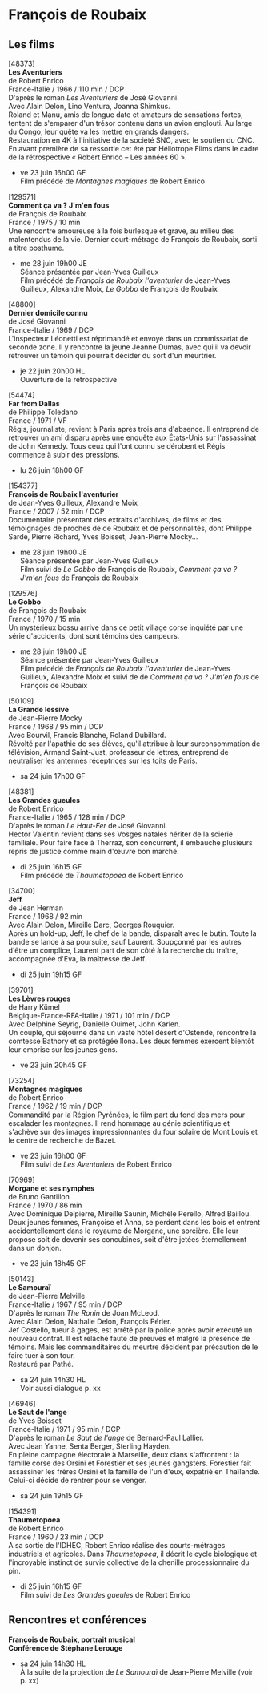# François de Roubaix

## Les films

[48373]  
**Les Aventuriers**  
de Robert Enrico  
France-Italie / 1966 / 110 min / DCP  
D'après le roman _Les Aventuriers_ de José Giovanni.  
Avec Alain Delon, Lino Ventura, Joanna Shimkus.  
Roland et Manu, amis de longue date et amateurs de sensations fortes, tentent de s'emparer d'un trésor contenu dans un avion englouti. Au large du Congo, leur quête va les mettre en grands dangers.  
Restauration en 4K à l'initiative de la société SNC, avec le soutien du CNC. En avant première de sa ressortie cet été par Héliotrope Films dans le cadre de la rétrospective « Robert Enrico – Les années 60 ».

- ve 23 juin 16h00 GF  
Film précédé de _Montagnes magiques_ de Robert Enrico

[129571]  
**Comment ça va ? J'm'en fous**  
de François de Roubaix  
France / 1975 / 10 min  
Une rencontre amoureuse à la fois burlesque et grave, au milieu des malentendus de la vie. Dernier court-métrage de François de Roubaix, sorti à titre posthume.

- me 28 juin 19h00 JE  
Séance présentée par Jean-Yves Guilleux  
Film précédé de _François de Roubaix l'aventurier_ de Jean-Yves Guilleux, Alexandre Moix, _Le Gobbo_ de François de Roubaix

[48800]  
**Dernier domicile connu**  
de José Giovanni  
France-Italie / 1969 / DCP  
L'inspecteur Léonetti est réprimandé et envoyé dans un commissariat de seconde zone. Il y rencontre la jeune Jeanne Dumas, avec qui il va devoir retrouver un témoin qui pourrait décider du sort d'un meurtrier.

- je 22 juin 20h00 HL  
Ouverture de la rétrospective

[54474]  
**Far from Dallas**  
de Philippe Toledano  
France / 1971 / VF  
Régis, journaliste, revient à Paris après trois ans d'absence. Il entreprend de retrouver un ami disparu après une enquête aux États-Unis sur l'assassinat de John Kennedy. Tous ceux qui l'ont connu se dérobent et Régis commence à subir des pressions.

- lu 26 juin 18h00 GF

[154377]  
**François de Roubaix l'aventurier**  
de Jean-Yves Guilleux, Alexandre Moix  
France / 2007 / 52 min / DCP  
Documentaire présentant des extraits d'archives, de films et des témoignages de proches de de Roubaix et de personnalités, dont Philippe Sarde, Pierre Richard, Yves Boisset, Jean-Pierre Mocky...

- me 28 juin 19h00 JE  
Séance présentée par Jean-Yves Guilleux  
Film suivi de _Le Gobbo_ de François de Roubaix, _Comment ça va ? J'm'en fous_ de François de Roubaix

[129576]  
**Le Gobbo**  
de François de Roubaix  
France / 1970 / 15 min  
Un mystérieux bossu arrive dans ce petit village corse inquiété par une série d'accidents, dont sont témoins des campeurs.

- me 28 juin 19h00 JE  
Séance présentée par Jean-Yves Guilleux  
Film précédé de _François de Roubaix l'aventurier_ de Jean-Yves Guilleux, Alexandre Moix et suivi de de _Comment ça va ? J'm'en fous_ de François de Roubaix

[50109]  
**La Grande lessive**  
de Jean-Pierre Mocky  
France / 1968 / 95 min / DCP  
Avec Bourvil, Francis Blanche, Roland Dubillard.  
Révolté par l'apathie de ses élèves, qu'il attribue à leur surconsommation de télévision, Armand Saint-Just, professeur de lettres, entreprend de neutraliser les antennes réceptrices sur les toits de Paris.

- sa 24 juin 17h00 GF

[48381]  
**Les Grandes gueules**  
de Robert Enrico  
France-Italie / 1965 / 128 min / DCP  
D'après le roman _Le Haut-Fer_ de José Giovanni.  
Hector Valentin revient dans ses Vosges natales hériter de la scierie familiale. Pour faire face à Therraz, son concurrent, il embauche plusieurs repris de justice comme main d'œuvre bon marché.

- di 25 juin 16h15 GF  
Film précédé de _Thaumetopoea_ de Robert Enrico

[34700]  
**Jeff**  
de Jean Herman  
France / 1968 / 92 min  
Avec Alain Delon, Mireille Darc, Georges Rouquier.  
Après un hold-up, Jeff, le chef de la bande, disparaît avec le butin. Toute la bande se lance à sa poursuite, sauf Laurent. Soupçonné par les autres d'être un complice, Laurent part de son côté à la recherche du traître, accompagnée d'Eva, la maîtresse de Jeff.

- di 25 juin 19h15 GF

[39701]  
**Les Lèvres rouges**  
de Harry Kümel  
Belgique-France-RFA-Italie / 1971 / 101 min / DCP  
Avec Delphine Seyrig, Danielle Ouimet, John Karlen.  
Un couple, qui séjourne dans un vaste hôtel désert d'Ostende, rencontre la comtesse Bathory et sa protégée Ilona. Les deux femmes exercent bientôt leur emprise sur les jeunes gens.

- ve 23 juin 20h45 GF

[73254]  
**Montagnes magiques**  
de Robert Enrico  
France / 1962 / 19 min / DCP  
Commandité par la Région Pyrénées, le film part du fond des mers pour escalader les montagnes. Il rend hommage au génie scientifique et s'achève sur des images impressionnantes du four solaire de Mont Louis et le centre de recherche de Bazet.

- ve 23 juin 16h00 GF  
Film suivi de _Les Aventuriers_ de Robert Enrico

[70969]  
**Morgane et ses nymphes**  
de Bruno Gantillon  
France / 1970 / 86 min  
Avec Dominique Delpierre, Mireille Saunin, Michèle Perello, Alfred Baillou.  
Deux jeunes femmes, Françoise et Anna, se perdent dans les bois et entrent accidentellement dans le royaume de Morgane, une sorcière. Elle leur propose soit de devenir ses concubines, soit d'être jetées éternellement dans un donjon.

- ve 23 juin 18h45 GF

[50143]  
**Le Samouraï**  
de Jean-Pierre Melville  
France-Italie / 1967 / 95 min / DCP  
D'après le roman _The Ronin_ de Joan McLeod.  
Avec Alain Delon, Nathalie Delon, François Périer.  
Jef Costello, tueur à gages, est arrêté par la police après avoir exécuté un nouveau contrat. Il est relâché faute de preuves et malgré la présence de témoins. Mais les commanditaires du meurtre décident par précaution de le faire tuer à son tour.  
Restauré par Pathé.

- sa 24 juin 14h30 HL  
Voir aussi dialogue p. xx

[46946]  
**Le Saut de l'ange**  
de Yves Boisset  
France-Italie / 1971 / 95 min / DCP  
D'après le roman _Le Saut de l'ange_ de Bernard-Paul Lallier.  
Avec Jean Yanne, Senta Berger, Sterling Hayden.  
En pleine campagne électorale à Marseille, deux clans s'affrontent : la famille corse des Orsini et Forestier et ses jeunes gangsters. Forestier fait assassiner les frères Orsini et la famille de l'un d'eux, expatrié en Thaïlande. Celui-ci décide de rentrer pour se venger.

- sa 24 juin 19h15 GF

[154391]  
**Thaumetopoea**  
de Robert Enrico  
France / 1960 / 23 min / DCP  
A sa sortie de l'IDHEC, Robert Enrico réalise des courts-métrages industriels et agricoles. Dans _Thaumetopoea_, il décrit le cycle biologique et l'incroyable instinct de survie collective de la chenille processionnaire du pin.

- di 25 juin 16h15 GF  
Film suivi de _Les Grandes gueules_ de Robert Enrico

## Rencontres et conférences

**François de Roubaix, portrait musical**  
**Conférence de Stéphane Lerouge**

- sa 24 juin 14h30 HL  
À la suite de la projection de _Le Samouraï_ de Jean-Pierre Melville (voir p. xx)

